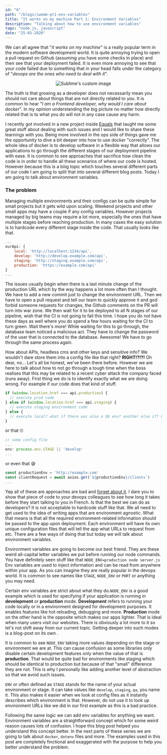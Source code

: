 ```yaml
---
id: "6"
path: "/blogs/iwomm-pt1-env-variables"
title: "It works on my machine Part 1: Environment Variables"
description: "Talking about how to use environment variables"
tags: "node.js, javascript"
date: "25-05-2020"
---
```


We can all agree that "_it works on my machine_" is a really popular term in the modern software development world. It is quite annoying trying to open a pull request on Github (assuming you have some checks in place) and then see that your deployment failed. It is even more annoying to see that your code failed due to something that in your head falls under the category of "_devops are the ones who need to deal with it_".

<p align="center">
  <img src="https://external-preview.redd.it/aR6WdUcsrEgld5xUlglgKX_0sC_NlryCPTXIHk5qdu8.jpg?auto=webp&s=5fe64dd318eec71711d87805d43def2765dd83cd
" alt="Sublime's custom image"/>
</p>

The truth is that growing as a developer does not necessarily mean you should not care about things that are not directly related to you. It is common to hear "_I am a Frontend developer, why would I care about docker_". In my opinion understanding the big picture no matter how directly related that is to what you do will not in any case cause any harm.

I recently got involved in a new project inside [Equals](https://equalsmoney.com) that taught me some great stuff about dealing with such issues and I would like to share these learnings with you. Being more involved in the ops side of things gave me the opportunity to dive a bit deeper into how to use docker "correctly". The whole idea of docker is to develop software in a flexible way that allows our applications to go through the different stages of our deployment pipeline with ease. It is common to see approaches that sacrifice how clean the code is in order to handle all these scenarios of where our code is hosted. However because this is a biiig topic which touches several different parts of our code I am going to split that into several different blog posts. Today I am going to talk about environment variables.

### The problem

Managing multiple environments and their configs can be quite simple for small projects but it gets wild upon scaling. Weekend projects and other small apps may have a couple if any config variables. However projects managed by big teams may require a lot more, especially the ones that have multiple stages before reaching production. In many cases the easy solution is to hardcode every different stage inside the code. That usually looks like that.

```js
...
ourApi: {
	local: 'http://localhost:1234/api',
	develop: 'http://develop.example.com/api',
	staging: 'http://staging.example.com/api',
	production: 'https://example.com/api'
}
...
```

The issues usually begin when there is a last minute change of the production URL which by the way happens a lot more often than I thought. We have to add a new commit just to change the environment URL. Then we have to open a pull request and tell our team to quickly approve it and god forbid someone requests for changes, the Github comments on the PR will turn into war zone. We then wait for it to be deployed to all N stages of our pipeline, wish that the CI is not going to fail this time. I hope you do not have these days as well where you do spend a few hours waiting for the CI to turn green. Wait there's more! While waiting for this to go through, the database team noticed a malicious act. They have to change the password of the user that is connected to the database. Awesome! We have to go through the same process again.

How about APIs, headless cms and other keys and sensitive info? We wouldn't dare store them into a config file like that right? **RIGHT!?!?!** Oh dear, no... Let's all be honest, we've been there before. However we are here to talk about how to not go through a tough time when the boss realises that this may be related to a recent cyber attack the company faced (runs away). First thing we do is to identify exactly what we are doing wrong. For example if our code does that kind of stuff.

```js
if (window.location.href === api.production) {
  // execute prod code
} else if (window.location.href === api.staging) {
  // execute staging environment code
} else {
  // execute local? what if there was also a QA env? another else if? LMFAO
}
```

or that 🙄

```js
// some config file
...
env: process.env.STAGE || 'develop'
...
```

or even that 😪

```js
const productionEnv = 'http://example.com'
const clientRequest = await axios.get(`${productionEnv}/clients`)
...
```

Yep all of these are approaches are bad and [forget about it](https://media1.tenor.com/images/1b5bb2802d4c90a6ba4e01fa6b359342/tenor.gif?itemid=13116595). I dare you to show that piece of code to your devops colleagues to see how long it takes before they start talking to you in French. Is that the best we can do as developers? It is not acceptable to hardcode stuff like that. We all need to get used to the idea of writing apps that are environment agnostic. What that means is that all the required environment-related information should be passed to the app upon deployment. Each environment will have its own unique configuration files that will tell the app what URLs to request from etc. There are a few ways of doing that but today we will talk about environment variables.

Environment variables are going to become our best friend. They are these weird all-capital letter variables we put before running our node commands. You have definitely seen stuff like that `NODE_ENV=production node server.js` Env variables are used to inject information and can be read from anywhere within your app. As you can imagine they are really popular in the devops world. It is common to see names like `STAGE`, `NODE_ENV` or `PORT` or anything you may need.

Certain env variables are strict about what they do.`NODE_ENV` is a good example which is used for specifying if your application is running in **development** or **production** mode. **Development** refers to running your code locally or in a environment designed for development purposes. It enables features like hot reloading, debugging and more. **Production** mode on the other hand is the opposite which makes our apps lighter. That is ideal when many users visit our websites. There is obviously a lot more to it so let's not shift away from our current topic. Getting deeper into such modes is a blog-post on its own
.

It is common to see `NODE_ENV` taking more values depending on the stage or environment we are at. This can cause confusion as some libraries only disable certain development features only when the value of that is **production**. That would be quite bad for environments like staging which should be identical to production but because of that "small" difference they are not. This is why I personally like adding another level of abstraction so that we avoid such issues.

`ENV` or often defined as `STAGE` stands for the name of your actual environment or stage. It can take values like `develop`, `staging`, `qa`, you name it. This also makes it easier when we look at config files as it instantly describes which environment is that. However, do not use it to look up environment URLs like we did in our first example as this is a bad practice.

Following the same logic we can add env variables for anything we want. Environment variables are a straightforward concept which for some weird reason causes lots of confusion. I hope this blog post helped you understand this concept better. In the next parts of these series we are going to talk about `docker`, `dotenv` files and more. The examples used in this post are completely finctional and exaggerated with the purpose to help you better understand the problem.
